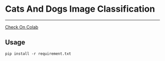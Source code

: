 # Cats And Dogs Image Classification
--------------------------------

[Check On Colab](https://colab.research.google.com/drive/1LAb-MV0rWAHZK6hSIevNOPfmry2HmAhj)





## Usage

  
    pip install -r requirement.txt
   
